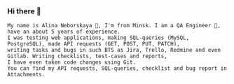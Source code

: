 ### Hi there 👋
``` 
Му name is Alina Neborskaya 🙂, I'm from Minsk. I am a QA Engineer 💪, have an about 5 years of experience.
I was testing web applications, making SQL-queries (MySQL, PostgreSQL), made API requests (GET, POST, PUT, PATCH), 
writing tasks and bugs in such BTS as Jira, Trello, Redmine and even Gitlab. Writing checklists, test-cases and reports, 
I have even taken code changes using Git. 
You can find my API requests, SQL-queries, checklist and bug report in Attachments. 

```




<!--
**AlinaNeborskaya/AlinaNeborskaya** is a ✨ _special_ ✨ repository because its `README.md` (this file) appears on your GitHub profile.

Here are some ideas to get you started:

- 🔭 I’m currently working on ...
- 🌱 I’m currently learning ...
- 👯 I’m looking to collaborate on ...
- 🤔 I’m looking for help with ...
- 💬 Ask me about ...
- 📫 How to reach me: ...
- 😄 Pronouns: ...
- ⚡ Fun fact: ...
-->
